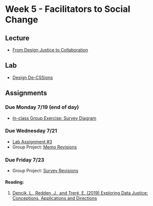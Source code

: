 # Week 5 - Facilitators to Social Change
## Lecture
- [From Design Justice to Collaboration](./Materials/AA191_S_W5_Lecture_5.pdf)

## Lab
-  [Design De-CSSions](./Lab/readme.md)
  <!-- or -->
<!-- -  Map Layers and Visual Design -->


## Assignments

### Due Monday 7/19 (end of day)
- [In-class Group Exercise: Survey Diagram](./Materials/inclass_group_exercise.md)

### Due Wednesday 7/21
- [Lab Assignment #3](Lab/assignment.md)
- Group Project: [Memo Revisions](https://github.com/albertkun/211A-ASIAAM-191A/discussions/15)

### Due Friday 7/23
- Group Project: [Survey Revisions](https://github.com/albertkun/211A-ASIAAM-191A/discussions/15)


#### Reading:
1. [Dencik, L., Redden, J., and Treré, E. (2019) Exploring Data Justice: Conceptions, Applications and Directions](./Materials/DataJustice.pdf)